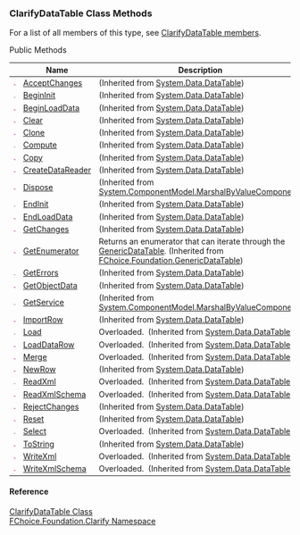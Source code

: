 ﻿### ClarifyDataTable Class Methods

For a list of all members of this type, see [ClarifyDataTable members](fcSDK~FChoice.Foundation.Clarify.ClarifyDataTable_members.md).

Public Methods

|   | Name | Description |
| --- | --- | --- |
| ![Public Method](dotnetimages/publicMethod.png) | [AcceptChanges](#) | (Inherited from [System.Data.DataTable](#)) |
| ![Public Method](dotnetimages/publicMethod.png) | [BeginInit](#) | (Inherited from [System.Data.DataTable](#)) |
| ![Public Method](dotnetimages/publicMethod.png) | [BeginLoadData](#) | (Inherited from [System.Data.DataTable](#)) |
| ![Public Method](dotnetimages/publicMethod.png) | [Clear](#) | (Inherited from [System.Data.DataTable](#)) |
| ![Public Method](dotnetimages/publicMethod.png) | [Clone](#) | (Inherited from [System.Data.DataTable](#)) |
| ![Public Method](dotnetimages/publicMethod.png) | [Compute](#) | (Inherited from [System.Data.DataTable](#)) |
| ![Public Method](dotnetimages/publicMethod.png) | [Copy](#) | (Inherited from [System.Data.DataTable](#)) |
| ![Public Method](dotnetimages/publicMethod.png) | [CreateDataReader](#) | (Inherited from [System.Data.DataTable](#)) |
| ![Public Method](dotnetimages/publicMethod.png) | [Dispose](#) | (Inherited from [System.ComponentModel.MarshalByValueComponent](#)) |
| ![Public Method](dotnetimages/publicMethod.png) | [EndInit](#) | (Inherited from [System.Data.DataTable](#)) |
| ![Public Method](dotnetimages/publicMethod.png) | [EndLoadData](#) | (Inherited from [System.Data.DataTable](#)) |
| ![Public Method](dotnetimages/publicMethod.png) | [GetChanges](#) | (Inherited from [System.Data.DataTable](#)) |
| ![Public Method](dotnetimages/publicMethod.png) | [GetEnumerator](fcSDK~FChoice.Foundation.GenericDataTable~GetEnumerator.md) | Returns an enumerator that can iterate through the [GenericDataTable](fcSDK~FChoice.Foundation.GenericDataTable.md). (Inherited from [FChoice.Foundation.GenericDataTable](fcSDK~FChoice.Foundation.GenericDataTable.md)) |
| ![Public Method](dotnetimages/publicMethod.png) | [GetErrors](#) | (Inherited from [System.Data.DataTable](#)) |
| ![Public Method](dotnetimages/publicMethod.png) | [GetObjectData](#) | (Inherited from [System.Data.DataTable](#)) |
| ![Public Method](dotnetimages/publicMethod.png) | [GetService](#) | (Inherited from [System.ComponentModel.MarshalByValueComponent](#)) |
| ![Public Method](dotnetimages/publicMethod.png) | [ImportRow](#) | (Inherited from [System.Data.DataTable](#)) |
| ![Public Method](dotnetimages/publicMethod.png) | [Load](#) | Overloaded.  (Inherited from [System.Data.DataTable](#)) |
| ![Public Method](dotnetimages/publicMethod.png) | [LoadDataRow](#) | Overloaded.  (Inherited from [System.Data.DataTable](#)) |
| ![Public Method](dotnetimages/publicMethod.png) | [Merge](#) | Overloaded.  (Inherited from [System.Data.DataTable](#)) |
| ![Public Method](dotnetimages/publicMethod.png) | [NewRow](#) | (Inherited from [System.Data.DataTable](#)) |
| ![Public Method](dotnetimages/publicMethod.png) | [ReadXml](#) | Overloaded.  (Inherited from [System.Data.DataTable](#)) |
| ![Public Method](dotnetimages/publicMethod.png) | [ReadXmlSchema](#) | Overloaded.  (Inherited from [System.Data.DataTable](#)) |
| ![Public Method](dotnetimages/publicMethod.png) | [RejectChanges](#) | (Inherited from [System.Data.DataTable](#)) |
| ![Public Method](dotnetimages/publicMethod.png) | [Reset](#) | (Inherited from [System.Data.DataTable](#)) |
| ![Public Method](dotnetimages/publicMethod.png) | [Select](#) | Overloaded.  (Inherited from [System.Data.DataTable](#)) |
| ![Public Method](dotnetimages/publicMethod.png) | [ToString](#) | (Inherited from [System.Data.DataTable](#)) |
| ![Public Method](dotnetimages/publicMethod.png) | [WriteXml](#) | Overloaded.  (Inherited from [System.Data.DataTable](#)) |
| ![Public Method](dotnetimages/publicMethod.png) | [WriteXmlSchema](#) | Overloaded.  (Inherited from [System.Data.DataTable](#)) |





#### Reference

[ClarifyDataTable Class](fcSDK~FChoice.Foundation.Clarify.ClarifyDataTable.md)  
[FChoice.Foundation.Clarify Namespace](fcSDK~FChoice.Foundation.Clarify_namespace.md)